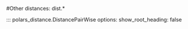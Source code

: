 #Other distances: dist.*

::: polars_distance.DistancePairWise
    options:
        show_root_heading: false